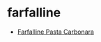 # farfalline

 * [Farfalline Pasta Carbonara](../../index/f/farfalline-pasta-carbonara-240163.json)

